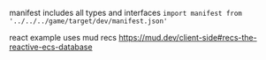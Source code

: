 
manifest includes all types and interfaces
`import manifest from '../../../game/target/dev/manifest.json'`

react example uses mud recs
https://mud.dev/client-side#recs-the-reactive-ecs-database
